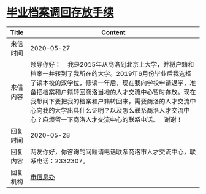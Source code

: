 # <a href="http://www.shangluo.gov.cn/zmhd/ldxxxx.jsp?urltype=leadermail.LeaderMailContentUrl&wbtreeid=1112&leadermailid=5915">毕业档案调回存放手续</a>
|Title|Content|
|:---:|---|
|来信时间|2020-05-27|
|来信内容|领导你好：    我是2015年从商洛到北京上大学，并将户籍和档案一并转到了我所在的大学。2019年6月份毕业后我选择了读本校的双学位，修读一年后，现在我向学校申请退学，准备把档案和户籍转回商洛当地的人才交流中心暂时存放。现在我想问下要把我的档案和户籍转回来，需要商洛的人才交流中心向我的大学出具什么证明？以及怎么联系商洛人才交流中心？麻烦留一下商洛人才交流中心的联系电话。   谢谢！|
|回复时间|2020-05-28|
|回复内容|网友你好，你咨询的问题请电话联系商洛市人才交流中心，联系电话：2332307。|
|回复机构|<a href="../../categories/agencies/市信息办.md">市信息办</a>|